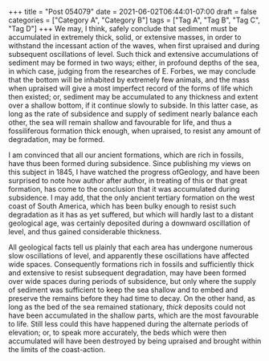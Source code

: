 +++
title = "Post 054079"
date = 2021-06-02T06:44:01-07:00
draft = false
categories = ["Category A", "Category B"]
tags = ["Tag A", "Tag B", "Tag C", "Tag D"]
+++
We may, I think, safely conclude that sediment must be accumulated in extremely thick, solid, or extensive masses, in order to withstand the incessant action of the waves, when first upraised and during subsequent oscillations of level. Such thick and extensive accumulations of sediment may be formed in two ways; either, in profound depths of the sea, in which case, judging from the researches of E. Forbes, we may conclude that the bottom will be inhabited by extremely few animals, and the mass when upraised will give a most imperfect record of the forms of life which then existed; or, sediment may be accumulated to any thickness and extent over a shallow bottom, if it continue slowly to subside. In this latter case, as long as the rate of subsidence and supply of sediment nearly balance each other, the sea will remain shallow and favourable for life, and thus a fossiliferous formation thick enough, when upraised, to resist any amount of degradation, may be formed.

I am convinced that all our ancient formations, which are rich in fossils, have thus been formed during subsidence. Since publishing my views on this subject in 1845, I have watched the progress ofGeology, and have been surprised to note how author after author, in treating of this or that great formation, has come to the conclusion that it was accumulated during subsidence. I may add, that the only ancient tertiary formation on the west coast of South America, which has been bulky enough to resist such degradation as it has as yet suffered, but which will hardly last to a distant geological age, was certainly deposited during a downward oscillation of level, and thus gained considerable thickness.

All geological facts tell us plainly that each area has undergone numerous slow oscillations of level, and apparently these oscillations have affected wide spaces. Consequently formations rich in fossils and sufficiently thick and extensive to resist subsequent degradation, may have been formed over wide spaces during periods of subsidence, but only where the supply of sediment was sufficient to keep the sea shallow and to embed and preserve the remains before they had time to decay. On the other hand, as long as the bed of the sea remained stationary, _thick_ deposits could not have been accumulated in the shallow parts, which are the most favourable to life. Still less could this have happened during the alternate periods of elevation; or, to speak more accurately, the beds which were then accumulated will have been destroyed by being upraised and brought within the limits of the coast-action.
